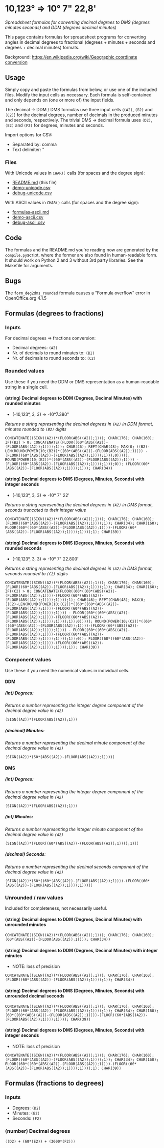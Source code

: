 # 10,123&deg; => 10&deg; 7" 22,8'

_Spreadsheet formulas for converting decimal degrees to DMS (degrees minutes seconds) and DDM 
(degrees decimal minutes)_

This page contains formulas for spreadsheet programs for converting angles in decimal degrees to
 fractional (degrees + minutes + seconds and degrees + decimal minutes) formats. 

Background: [https://en.wikipedia.org/wiki/Geographic coordinate conversion](https://en.wikipedia.org/wiki/Geographic_coordinate_conversion)

## Usage

Simply copy and paste the formulas from below, or use one of the included files. Modify the
input cells as necessary. Each formula is self-contained and only depends on (one or more of) 
the input fields.

The decimal -> DDM / DMS formulas use three input cells (`(A2)`, `(B2)` 
and  `(C2)`) for the decimal degrees, number of decimals in the  produced minutes 
and seconds, respectively. The trivial DMS -> decimal formula uses `(D2)`, `(E2)` and
`(F2)` for degrees, minutes and seconds. 

Import options for CSV: 
- Separated by: comma
- Text delimiter: "

### Files

With Unicode values in `CHAR()` calls (for spaces and the degree sign):

- [README.md](README.md) (this file)
- [demo-unicode.csv](demo-unicode.csv)
- [debug-unicode.csv](debug-unicode.csv)

With ASCII values in `CHAR()` calls (for spaces and the degree sign):

- [formulas-ascii.md](formulas-ascii.md)
- [demo-ascii.csv](demo-ascii.csv)
- [debug-ascii.csv](debug-ascii.csv)

## Code

The formulas and the README.md you're reading now are generated by the `compile.py`script,
where the former are also found in human-readable form. It should work on Python 2 
and 3 without 3rd party libraries. See the Makefile for arguments. 

## Bugs
The `form_deg2dms_rounded` formula causes a "Formula overflow" error in OpenOffice.org 4.1.5


## Formulas (degrees to fractions)
### Inputs

For decimal degrees => fractions conversion:

- Decimal degrees: `(A2)`
- Nr. of decimals to round minutes to: `(B2)`
- Nr. of decimals to round seconds to: `(C2)`

### Rounded values

Use these if you need the DDM or DMS representation as a human-readable string in a single cell.

#### (string) Decimal degrees to DDM (Degrees, Decimal Minutes) with rounded minutes
- (-10,123&deg;, 3, 3) => -10&deg;7.380"

_Returns a string representing the decimal degrees in `(A2)` in DDM format, minutes rounded to `(B2)` digits_

`CONCATENATE((SIGN((A2))*(FLOOR(ABS((A2));1))); CHAR(176); CHAR(160); IF((B2) > 0; CONCATENATE((FLOOR((60*(ABS((A2))-(FLOOR(ABS((A2));1))));1)); CHAR(46); REPT(CHAR(48); MAX(0; ((B2)-LEN(ROUND(POWER(10;(B2))*((60*(ABS((A2))-(FLOOR(ABS((A2));1)))) - (FLOOR((60*(ABS((A2))-(FLOOR(ABS((A2));1))));1)));0))))); ROUND(POWER(10;(B2))*((60*(ABS((A2))-(FLOOR(ABS((A2));1)))) - (FLOOR((60*(ABS((A2))-(FLOOR(ABS((A2));1))));1)));0)); (FLOOR((60*(ABS((A2))-(FLOOR(ABS((A2));1))));1))); CHAR(34))`


#### (string) Decimal degrees to DMS (Degrees, Minutes, Seconds) with integer seconds
- (-10,123&deg;, 3, 3) => -10&deg; 7" 22'

_Returns a string representing the decimal degrees in `(A2)` in DMS format, seconds truncated to their integer value_

`CONCATENATE((SIGN((A2))*(FLOOR(ABS((A2));1))); CHAR(176); CHAR(160); (FLOOR((60*(ABS((A2))-(FLOOR(ABS((A2));1))));1)); CHAR(34); CHAR(160); FLOOR((60*((60*(ABS((A2))-(FLOOR(ABS((A2));1))))-(FLOOR((60*(ABS((A2))-(FLOOR(ABS((A2));1))));1))));1); CHAR(39))`

#### (string) Decimal degrees to DMS (Degrees, Minutes, Seconds) with rounded seconds
- (-10,123&deg;, 3, 3) => -10&deg; 7" 22.800'

_Returns a string representing the decimal degrees in `(A2)` in DMS format, seconds rounded to `(C2)` digits_

`CONCATENATE((SIGN((A2))*(FLOOR(ABS((A2));1))); CHAR(176); CHAR(160); (FLOOR((60*(ABS((A2))-(FLOOR(ABS((A2));1))));1)); CHAR(34); CHAR(160); IF((C2) > 0; CONCATENATE(FLOOR((60*((60*(ABS((A2))-(FLOOR(ABS((A2));1))))-(FLOOR((60*(ABS((A2))-(FLOOR(ABS((A2));1))));1))));1); CHAR(46); REPT(CHAR(48); MAX(0; ((C2)-LEN(ROUND(POWER(10;(C2))*((60*((60*(ABS((A2))-(FLOOR(ABS((A2));1))))-(FLOOR((60*(ABS((A2))-(FLOOR(ABS((A2));1))));1)))) - FLOOR((60*((60*(ABS((A2))-(FLOOR(ABS((A2));1))))-(FLOOR((60*(ABS((A2))-(FLOOR(ABS((A2));1))));1))));1));0))))); ROUND(POWER(10;(C2))*((60*((60*(ABS((A2))-(FLOOR(ABS((A2));1))))-(FLOOR((60*(ABS((A2))-(FLOOR(ABS((A2));1))));1)))) - FLOOR((60*((60*(ABS((A2))-(FLOOR(ABS((A2));1))))-(FLOOR((60*(ABS((A2))-(FLOOR(ABS((A2));1))));1))));1));0)); FLOOR((60*((60*(ABS((A2))-(FLOOR(ABS((A2));1))))-(FLOOR((60*(ABS((A2))-(FLOOR(ABS((A2));1))));1))));1)); CHAR(39))`

### Component values

Use these if you need the numerical values in individual cells. 

#### DDM
##### (int) Degrees:

_Returns a number representing the integer degree component of the decimal degree value in `(A2)`_

`(SIGN((A2))*(FLOOR(ABS((A2));1)))`

##### (decimal) Minutes:

_Returns a number representing the decimal minute component of the decimal degree value in `(A2)`_

`(SIGN((A2))*(60*(ABS((A2))-(FLOOR(ABS((A2));1)))))`

#### DMS 
##### (int) Degrees:

_Returns a number representing the integer degree component of the decimal degree value in `(A2)`_

`(SIGN((A2))*(FLOOR(ABS((A2));1)))`

##### (int) Minutes:

_Returns a number representing the integer minute component of the decimal degree value in `(A2)`_

`(SIGN((A2))*(FLOOR((60*(ABS((A2))-(FLOOR(ABS((A2));1))));1)))`

##### (decimal) Seconds:

_Returns a number representing the decimal seconds component of the decimal degree value in `(A2)`_

`(SIGN((A2))*(60*((60*(ABS((A2))-(FLOOR(ABS((A2));1))))-(FLOOR((60*(ABS((A2))-(FLOOR(ABS((A2));1))));1)))))`

### Unrounded / raw values

Included for completeness, not necessarily useful.

#### (string) Decimal degrees to DDM (Degrees, Decimal Minutes) with unrounded minutes
`CONCATENATE((SIGN((A2))*(FLOOR(ABS((A2));1))); CHAR(176); CHAR(160); (60*(ABS((A2))-(FLOOR(ABS((A2));1)))); CHAR(34))`

#### (string) Decimal degrees to DDM (Degrees, Decimal Minutes) with integer minutes 

- NOTE: loss of precision

`CONCATENATE((SIGN((A2))*(FLOOR(ABS((A2));1))); CHAR(176); CHAR(160); (FLOOR((60*(ABS((A2))-(FLOOR(ABS((A2));1))));1)); CHAR(34))`

#### (string) Decimal degrees to DMS (Degrees, Minutes, Seconds) with unrounded decimal seconds
`CONCATENATE((SIGN((A2))*(FLOOR(ABS((A2));1))); CHAR(176); CHAR(160); (FLOOR((60*(ABS((A2))-(FLOOR(ABS((A2));1))));1)); CHAR(34); CHAR(160); (60*((60*(ABS((A2))-(FLOOR(ABS((A2));1))))-(FLOOR((60*(ABS((A2))-(FLOOR(ABS((A2));1))));1)))); CHAR(39))`

#### (string) Decimal degrees to DMS (Degrees, Minutes, Seconds) with integer seconds 

- NOTE: loss of precision

`CONCATENATE((SIGN((A2))*(FLOOR(ABS((A2));1))); CHAR(176); CHAR(160); (FLOOR((60*(ABS((A2))-(FLOOR(ABS((A2));1))));1)); CHAR(34); CHAR(160); FLOOR((60*((60*(ABS((A2))-(FLOOR(ABS((A2));1))))-(FLOOR((60*(ABS((A2))-(FLOOR(ABS((A2));1))));1))));1); CHAR(39))`

## Formulas (fractions to degrees)
### Inputs

- Degrees: `(D2)`
- Minutes: `(E2)`
- Seconds: `(F2)`


### (number) Decimal degrees
`((D2) + (60*(E2)) + (3600*(F2)))`


